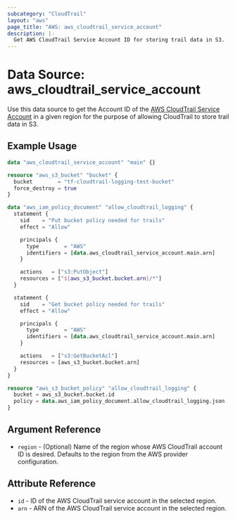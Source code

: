 ```yaml
---
subcategory: "CloudTrail"
layout: "aws"
page_title: "AWS: aws_cloudtrail_service_account"
description: |-
  Get AWS CloudTrail Service Account ID for storing trail data in S3.
---
```


# Data Source: aws_cloudtrail_service_account

Use this data source to get the Account ID of the [AWS CloudTrail Service Account](http://docs.aws.amazon.com/awscloudtrail/latest/userguide/cloudtrail-supported-regions.html)
in a given region for the purpose of allowing CloudTrail to store trail data in S3.

## Example Usage

```terraform
data "aws_cloudtrail_service_account" "main" {}

resource "aws_s3_bucket" "bucket" {
  bucket        = "tf-cloudtrail-logging-test-bucket"
  force_destroy = true
}

data "aws_iam_policy_document" "allow_cloudtrail_logging" {
  statement {
    sid    = "Put bucket policy needed for trails"
    effect = "Allow"

    principals {
      type        = "AWS"
      identifiers = [data.aws_cloudtrail_service_account.main.arn]
    }

    actions   = ["s3:PutObject"]
    resources = ["${aws_s3_bucket.bucket.arn}/*"]
  }

  statement {
    sid    = "Get bucket policy needed for trails"
    effect = "Allow"

    principals {
      type        = "AWS"
      identifiers = [data.aws_cloudtrail_service_account.main.arn]
    }

    actions   = ["s3:GetBucketAcl"]
    resources = [aws_s3_bucket.bucket.arn]
  }
}

resource "aws_s3_bucket_policy" "allow_cloudtrail_logging" {
  bucket = aws_s3_bucket.bucket.id
  policy = data.aws_iam_policy_document.allow_cloudtrail_logging.json
}
```

## Argument Reference

* `region` - (Optional) Name of the region whose AWS CloudTrail account ID is desired.
Defaults to the region from the AWS provider configuration.

## Attribute Reference

* `id` - ID of the AWS CloudTrail service account in the selected region.
* `arn` - ARN of the AWS CloudTrail service account in the selected region.
